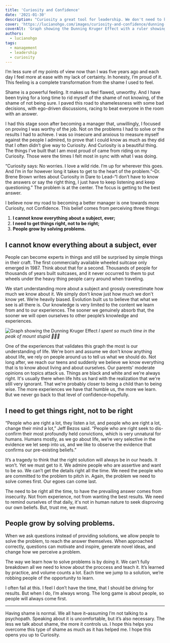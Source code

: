 ```yaml
---
title: 'Curiosity and Confidence'
date: '2021-01-30'
description: "Curiosity a great tool for leadership. We don't need to know all the answers, but we need to always drive for the best results."
cover: 'https://lucianohgo.com/images/curiosity-and-confidence/dunning-kruger.jpg'
coverAlt: 'Graph showing the Dunning Kruger Effect with a ruler showing the maximum amount of knowledge you can acquire in a lifetime is way before your Confidence is larger than when you knew way less'
authors:
  - lucianohgo
tags:
  - management
  - leadership
  - curiosity
---
```


I’m less sure of my points of view now than I was five years ago and each day I feel more at ease with my lack of certainty. In honesty, I’m proud of it. This feeling is a complete transformation from the shame I used to feel.

Shame is a powerful feeling. It makes us feel flawed, unworthy. And I have been trying for a long time to rid myself of the shame of not knowing, of the shame of not being sure. I paved this road to shamelessness with some bad decisions, with ego-driven discussions, racing to beat everyone in the room with an answer.

I had this stage soon after becoming a manager that, unwillingly, I focused on proving I was worthy of the job. Not on the problems I had to solve or the results I had to achieve. I was so insecure and anxious to measure myself against the people I admired, to prove that I could know as much as they did that I often didn’t give way to Curiosity. And Curiosity is a beautiful thing. The things I’ve built that I am most proud of came from riding on my Curiosity. Those were the times I felt most in sync with what I was doing.

“Curiosity says: No worries. I love a wild ride. I’m up for wherever this goes. And I’m in for however long it takes to get to the heart of the problem.”–Dr. Brene Brown writes about Curiosity in Dare to Lead–“I don’t have to know the answers or say the right thing, I just have to keep listening and keep questioning.” The problem is at the center. The focus is getting to the best answer.

I believe now my road to becoming a better manager is one towards more Curiosity, not Confidence. This belief comes from perceiving three things:

1. **I cannot know everything about a subject, ever;**
2. **I need to get things right, not to be right;**
3. **People grow by solving problems.**

## I cannot know everything about a subject, ever

People can become experts in things and still be surprised by simple things in their craft. The first commercially available wheeled suitcase only emerged in 1987. Think about that for a second. Thousands of people for thousands of years built suitcases, and it never occurred to them to put wheels under the heavy thing people carry around when traveling.

We start understanding more about a subject and grossly overestimate how much we know about it. We simply don't know just how much we don't know yet.  We’re heavily biased. Evolution built us to believe that what we see is all there is. Our knowledge is very limited to the content we learn from and to our experiences. The sooner we genuinely absorb that, the sooner we will open ourselves to other people’s knowledge and experiences.

![Graph showing the Dunning Kruger Effect](/images/curiosity-and-confidence/dunning-kruger.jpg "Graph showing the Dunning Kruger Effect with a ruler showing the maximum amount of knowledge you can acquire in a lifetime is way before your Confidence is larger than when you knew way less")
*I spent so much time in the peak of mount stupid 🤦🏾‍♂️*

One of the experiences that validates this graph the most is our understanding of life. We're born and assume we don't know anything about life, we rely on people around us to tell us what we should do. Not long after, we reach our teens and suddenly we believe we know everything that is to know about living and about ourselves. Our parents' moderate opinions on topics attack us. Things are black and white and we're always right. It's usually there when life hits us hard with the realization that we're still very ignorant. That we're probably closer to being a child than to being wise. The more experiences we have that humble us, the more we learn. But we never go back to that level of confidence–hopefully.

## I need to get things right, not to be right

“People who are right a lot, they listen a lot, and people who are right a lot, change their mind a lot,” Jeff Bezos said. “People who are right seek to dis-confirm their most profoundly held convictions, which is very unnatural for humans. Humans mostly, as we go about life, we’re very selective in the evidence we let seep into us, and we like to observe the evidence that confirms our pre-existing beliefs.”

It’s a tragedy to think that the right solution will always be in our heads. It won’t. Yet we must get to it. We admire people who are assertive and want to be so. We can’t get the details right all the time. We need the people who are committed to the problem to pitch in. Again, the problem we need to solve comes first. Our egoes can come last.

The need to be right all the time, to have the prevailing answer comes from insecurity. Not from experience, not from wanting the best results. We need to remind ourselves of that daily, it's not in human nature to seek disproving our own beliefs. But, trust me, we must.

## People grow by solving problems.

When we ask questions instead of providing solutions, we allow people to solve the problem, to reach the answer themselves.  When approached correctly, questions can motivate and inspire, generate novel ideas, and change how we perceive a problem.

The way we learn how to solve problems is by doing it. We can’t fully breakdown all we need to know about the proccess and teach it. It’s learned by practice, and volume counts a lot. Each time we jump to a solution, we’re robbing people of the opportunity to learn.

I often fail at this. I feel I don’t have the time, that I should be driving for results. But when I do, I’m always wrong. The long game is about people, so people will always come first.

___

Having shame is normal. We all have it–assuming I’m not talking to a psychopath. Speaking about it is uncomfortable, but it’s also necessary. The less we talk about shame, the more it controls us. I hope this helps you overcome this type of shame as much as it has helped me. I hope this opens you up to Curiosity.
